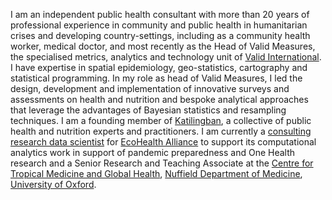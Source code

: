 
<!-- README.md is generated from README.Rmd. Please edit that file -->

I am an independent public health consultant with more than 20 years of
professional experience in community and public health in humanitarian
crises and developing country-settings, including as a community health
worker, medical doctor, and most recently as the Head of Valid Measures,
the specialised metrics, analytics and technology unit of [Valid
International](https://www.validinternational.org). I have expertise in
spatial epidemiology, geo-statistics, cartography and statistical
programming. In my role as head of Valid Measures, I led the design,
development and implementation of innovative surveys and assessments on
health and nutrition and bespoke analytical approaches that leverage the
advantages of Bayesian statistics and resampling techniques. I am a
founding member of [Katilingban](https://katilingban.io/), a collective
of public health and nutrition experts and practitioners. I am currently
a [consulting research data
scientist](https://www.ecohealthalliance.org/personnel/dr-ernest-guevarra)
for [EcoHealth Alliance](https://www.ecohealthalliance.org/) to support
its computational analytics work in support of pandemic preparedness and
One Health research and a Senior Research and Teaching Associate at the
[Centre for Tropical Medicine and Global
Health](https://www.tropicalmedicine.ox.ac.uk/), [Nuffield Department of
Medicine](https://www.ndm.ox.ac.uk/), [University of
Oxford](https://www.ox.ac.uk/).
